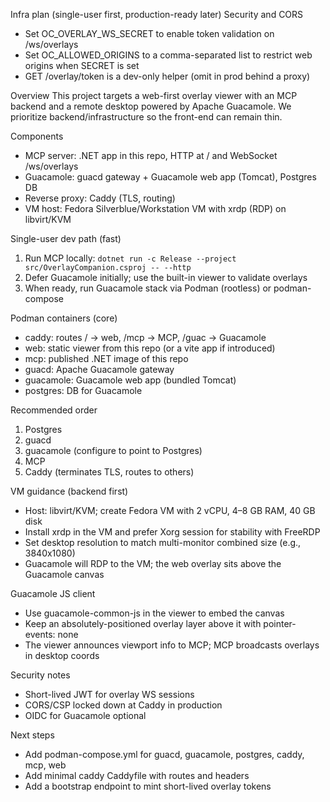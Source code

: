 Infra plan (single-user first, production-ready later)
Security and CORS
- Set OC_OVERLAY_WS_SECRET to enable token validation on /ws/overlays
- Set OC_ALLOWED_ORIGINS to a comma-separated list to restrict web origins when SECRET is set
- GET /overlay/token is a dev-only helper (omit in prod behind a proxy)



Overview
This project targets a web-first overlay viewer with an MCP backend and a remote desktop powered by Apache Guacamole.
We prioritize backend/infrastructure so the front-end can remain thin.

Components
- MCP server: .NET app in this repo, HTTP at / and WebSocket /ws/overlays
- Guacamole: guacd gateway + Guacamole web app (Tomcat), Postgres DB
- Reverse proxy: Caddy (TLS, routing)
- VM host: Fedora Silverblue/Workstation VM with xrdp (RDP) on libvirt/KVM

Single-user dev path (fast)
1) Run MCP locally: `dotnet run -c Release --project src/OverlayCompanion.csproj -- --http`
2) Defer Guacamole initially; use the built-in viewer to validate overlays
3) When ready, run Guacamole stack via Podman (rootless) or podman-compose

Podman containers (core)
- caddy: routes / -> web, /mcp -> MCP, /guac -> Guacamole
- web: static viewer from this repo (or a vite app if introduced)
- mcp: published .NET image of this repo
- guacd: Apache Guacamole gateway
- guacamole: Guacamole web app (bundled Tomcat)
- postgres: DB for Guacamole

Recommended order
1) Postgres
2) guacd
3) guacamole (configure to point to Postgres)
4) MCP
5) Caddy (terminates TLS, routes to others)

VM guidance (backend first)
- Host: libvirt/KVM; create Fedora VM with 2 vCPU, 4–8 GB RAM, 40 GB disk
- Install xrdp in the VM and prefer Xorg session for stability with FreeRDP
- Set desktop resolution to match multi-monitor combined size (e.g., 3840x1080)
- Guacamole will RDP to the VM; the web overlay sits above the Guacamole canvas

Guacamole JS client
- Use guacamole-common-js in the viewer to embed the canvas
- Keep an absolutely-positioned overlay layer above it with pointer-events: none
- The viewer announces viewport info to MCP; MCP broadcasts overlays in desktop coords

Security notes
- Short-lived JWT for overlay WS sessions
- CORS/CSP locked down at Caddy in production
- OIDC for Guacamole optional

Next steps
- Add podman-compose.yml for guacd, guacamole, postgres, caddy, mcp, web
- Add minimal caddy Caddyfile with routes and headers
- Add a bootstrap endpoint to mint short-lived overlay tokens
